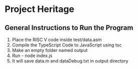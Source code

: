 # Project Heritage

## General Instructions to Run the Program
1. Place the RISC V code inside test/data.asm
2. Compile the TypeScript Code to JavaScript using tsc
3. Make an empty folder named output
3. Run - node index.js
4. It will save data.m and dataDebug.txt in output directory
